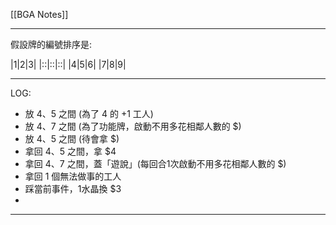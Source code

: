 [[BGA Notes]]

---

假設牌的編號排序是:

|1|2|3|
|::|::|::|
|4|5|6|
|7|8|9|

---

LOG:
- 放 4、5 之間 (為了 4 的 +1 工人)
- 放 4、7 之間 (為了功能牌，啟動不用多花相鄰人數的 $)
- 放 4、5 之間 (待會拿 $)
- 拿回 4、5 之間，拿 $4
- 拿回 4、7 之間，蓋「遊說」(每回合1次啟動不用多花相鄰人數的 $)
- 拿回 1 個無法做事的工人
- 踩當前事件，1水晶換 $3
- 

---
